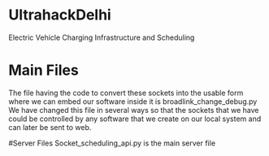 # UltrahackDelhi
Electric Vehicle Charging Infrastructure and Scheduling

# Main Files
The file having the code to convert these sockets into the usable form where we can embed our software inside it is broadlink_change_debug.py
We have changed this file in several ways so that the sockets that we have could be controlled by any software that we create on our local system and can later be sent to web.

#Server Files
Socket_scheduling_api.py is the main server file 
